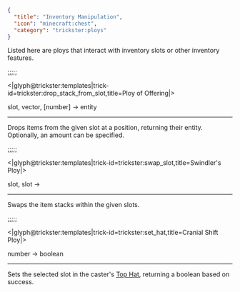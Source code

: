 ```json
{
  "title": "Inventory Manipulation",
  "icon": "minecraft:chest",
  "category": "trickster:ploys"
}
```

Listed here are ploys that interact with inventory slots or other inventory features.

;;;;;

<|glyph@trickster:templates|trick-id=trickster:drop_stack_from_slot,title=Ploy of Offering|>

slot, vector, [number] -> entity

---

Drops items from the given slot at a position, returning their entity. Optionally, an amount can be specified.

;;;;;

<|glyph@trickster:templates|trick-id=trickster:swap_slot,title=Swindler's Ploy|>

slot, slot ->

---

Swaps the item stacks within the given slots.

;;;;;

<|glyph@trickster:templates|trick-id=trickster:set_hat,title=Cranial Shift Ploy|>

number -> boolean

---

Sets the selected slot in the caster's [Top Hat](^trickster:items/top_hat), returning a boolean based on success.
